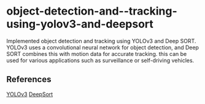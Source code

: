 # object-detection-and--tracking-using-yolov3-and-deepsort
Implemented object detection and tracking using YOLOv3 and Deep SORT. YOLOv3 uses a convolutional neural network for object detection, and Deep SORT combines this with motion data for accurate tracking. this can be used for various applications such as surveillance or self-driving vehicles.
## References
[YOLOv3](https://github.com/theAIGuysCode/yolov3_deepsort "AiGuysCode")
[DeepSort](https://github.com/nwojke/deep_sort "DeepSort")


